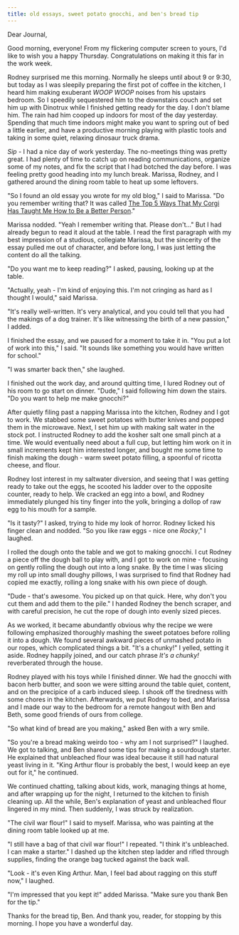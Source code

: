 ```yaml
---
title: old essays, sweet potato gnocchi, and ben's bread tip
---
```


Dear Journal,

Good morning, everyone!  From my flickering computer screen to yours,
I'd like to wish you a happy Thursday.  Congratulations on making it
this far in the work week.

Rodney surprised me this morning.  Normally he sleeps until about 9 or
9:30, but today as I was sleepily preparing the first pot of coffee in
the kitchen, I heard him making exuberant _WOOP WOOP_ noises from his
upstairs bedroom.  So I speedily sequestered him to the downstairs
couch and set him up with Dinotrux while I finished getting ready for
the day.  I don't blame him.  The rain had him cooped up indoors for
most of the day yesterday.  Spending that much time indoors might make
you want to spring out of bed a little earlier, and have a productive
morning playing with plastic tools and taking in some quiet, relaxing
dinosaur truck drama.

_Sip_ - I had a nice day of work yesterday.  The no-meetings thing was
pretty great.  I had plenty of time to catch up on reading
communications, organize some of my notes, and fix the script that I
had botched the day before.  I was feeling pretty good heading into my
lunch break.  Marissa, Rodney, and I gathered around the dining room
table to heat up some leftovers.

"So I found an old essay you wrote for my old blog," I said to
Marissa.  "Do you remember writing that?  It was called [The Top 5
Ways That My Corgi Has Taught Me How to Be a Better Person]."

Marissa nodded.  "Yeah I remember writing that.  Please don't..."  But
I had already begun to read it aloud at the table.  I read the first
paragraph with my best impression of a studious, collegiate Marissa,
but the sincerity of the essay pulled me out of character, and before
long, I was just letting the content do all the talking.

"Do you want me to keep reading?" I asked, pausing, looking up at the
table.

"Actually, yeah - I'm kind of enjoying this.  I'm not cringing as hard
as I thought I would," said Marissa.

"It's really well-written.  It's very analytical, and you could tell
that you had the makings of a dog trainer.  It's like witnessing the
birth of a new passion," I added.

I finished the essay, and we paused for a moment to take it in.  "You
put a lot of work into this," I said.  "It sounds like something you
would have written for school."

"I was smarter back then," she laughed.

I finished out the work day, and around quitting time, I lured Rodney
out of his room to go start on dinner.  "Dude," I said following him
down the stairs.  "Do you want to help me make gnocchi?"

After quietly filing past a napping Marissa into the kitchen, Rodney
and I got to work.  We stabbed some sweet potatoes with butter knives
and popped them in the microwave.  Next, I set him up with making salt
water in the stock pot.  I instructed Rodney to add the kosher salt
one small pinch at a time.  We would eventually need about a full cup,
but letting him work on it in small increments kept him interested
longer, and bought me some time to finish making the dough - warm
sweet potato filling, a spoonful of ricotta cheese, and flour.

Rodney lost interest in my saltwater diversion, and seeing that I was
getting ready to take out the eggs, he scooted his ladder over to the
opposite counter, ready to help.  We cracked an egg into a bowl, and
Rodney immediately plunged his tiny finger into the yolk, bringing a
dollop of raw egg to his mouth for a sample.

"Is it tasty?" I asked, trying to hide my look of horror.  Rodney
licked his finger clean and nodded.  "So you like raw eggs - nice one
_Rocky_," I laughed.

I rolled the dough onto the table and we got to making gnocchi.  I cut
Rodney a piece off the dough ball to play with, and I got to work on
mine - focusing on gently rolling the dough out into a long snake.  By
the time I was slicing my roll up into small doughy pillows, I was
surprised to find that Rodney had copied me exactly, rolling a long
snake with his own piece of dough.

"Dude - that's awesome.  You picked up on that quick.  Here, why don't
you cut them and add them to the pile."  I handed Rodney the bench
scraper, and with careful precision, he cut the rope of dough into
evenly sized pieces.

As we worked, it became abundantly obvious why the recipe we were
following emphasized thoroughly mashing the sweet potatoes before
rolling it into a dough.  We found several awkward pieces of unmashed
potato in our ropes, which complicated things a bit.  "It's a chunky!"
I yelled, setting it aside.  Rodney happily joined, and our catch
phrase _It's a chunky!_ reverberated through the house.

Rodney played with his toys while I finished dinner.  We had the
gnocchi with bacon herb butter, and soon we were sitting around the
table quiet, content, and on the precipice of a carb induced sleep.  I
shook off the tiredness with some chores in the kitchen.  Afterwards,
we put Rodney to bed, and Marissa and I made our way to the bedroom
for a remote hangout with Ben and Beth, some good friends of ours from
college.

"So what kind of bread are you making," asked Ben with a wry smile.

"So you're a bread making weirdo too - why am I not surprised?" I
laughed.  We got to talking, and Ben shared some tips for making a
sourdough starter.  He explained that unbleached flour was ideal
because it still had natural yeast living in it.  "King Arthur flour
is probably the best, I would keep an eye out for it," he continued.

We continued chatting, talking about kids, work, managing things at
home, and after wrapping up for the night, I returned to the kitchen
to finish cleaning up.  All the while, Ben's explanation of yeast and
unbleached flour lingered in my mind.  Then suddenly, I was struck by
realization.

"The civil war flour!" I said to myself.  Marissa, who was painting at
the dining room table looked up at me.

"I still have a bag of that civil war flour!" I repeated.  "I think
it's unbleached.  I can make a starter."  I dashed up the kitchen step
ladder and rifled through supplies, finding the orange bag tucked
against the back wall.

"Look - it's even King Arthur.  Man, I feel bad about ragging on this
stuff now," I laughed.

"I'm impressed that you kept it!" added Marissa.  "Make sure you thank
Ben for the tip."

Thanks for the bread tip, Ben.  And thank you, reader, for stopping by
this morning.  I hope you have a wonderful day.

[The Top 5 Ways That My Corgi Has Taught Me How to Be a Better Person]: /todo.html
